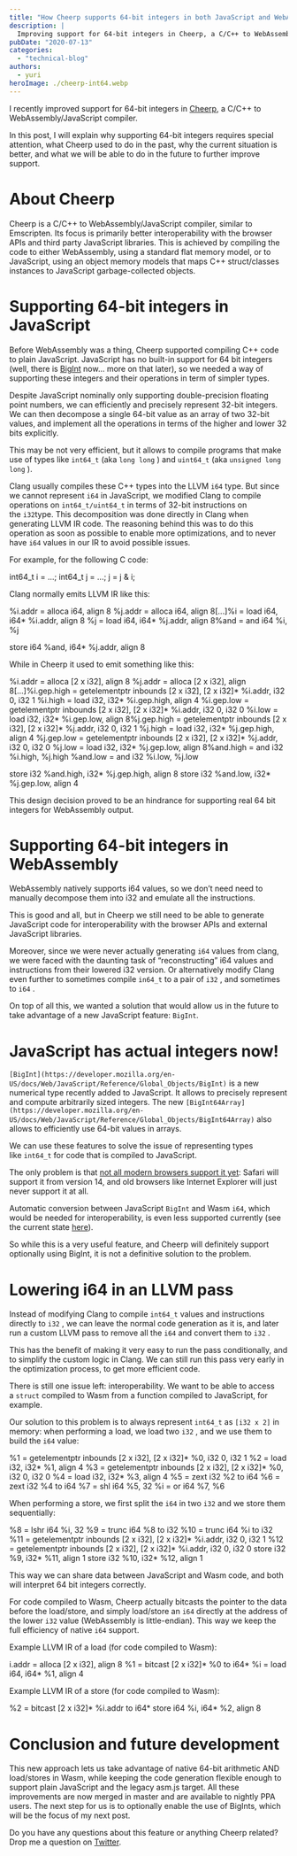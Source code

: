 ```yaml
---
title: "How Cheerp supports 64-bit integers in both JavaScript and WebAssembly"
description: |
  Improving support for 64-bit integers in Cheerp, a C/C++ to WebAssembly/JavaScript compiler.
pubDate: "2020-07-13"
categories:
  - "technical-blog"
authors:
  - yuri
heroImage: ./cheerp-int64.webp
---
```


I recently improved support for 64-bit integers in [Cheerp](https://leaningtech.com/pages/cheerp.html), a C/C++ to WebAssembly/JavaScript compiler.

In this post, I will explain why supporting 64-bit integers requires special attention, what Cheerp used to do in the past, why the current situation is better, and what we will be able to do in the future to further improve support.

# About Cheerp

Cheerp is a C/C++ to WebAssembly/JavaScript compiler, similar to Emscripten. Its focus is primarily better interoperability with the browser APIs and third party JavaScript libraries. This is achieved by compiling the code to either WebAssembly, using a standard flat memory model, or to JavaScript, using an object memory models that maps C++ struct/classes instances to JavaScript garbage-collected objects.

# Supporting 64-bit integers in JavaScript

Before WebAssembly was a thing, Cheerp supported compiling C++ code to plain JavaScript. JavaScript has no built-in support for 64 bit integers (well, there is [BigInt](https://developer.mozilla.org/en-US/docs/Web/JavaScript/Reference/Global_Objects/BigInt) now… more on that later), so we needed a way of supporting these integers and their operations in term of simpler types.

Despite JavaScript nominally only supporting double-precision floating point numbers, we can efficiently and precisely represent 32-bit integers. We can then decompose a single 64-bit value as an array of two 32-bit values, and implement all the operations in terms of the higher and lower 32 bits explicitly.

This may be not very efficient, but it allows to compile programs that make use of types like `int64_t` (aka `long long` ) and `uint64_t` (aka `unsigned long long` ).

Clang usually compiles these C++ types into the LLVM `i64` type. But since we cannot represent `i64` in JavaScript, we modified Clang to compile operations on `int64_t/uint64_t` in terms of 32-bit instructions on the `i32`type. This decomposition was done directly in Clang when generating LLVM IR code. The reasoning behind this was to do this operation as soon as possible to enable more optimizations, and to never have `i64` values in our IR to avoid possible issues.

For example, for the following C code:

int64_t i = ...;
int64_t j = ...;
j = j & i;

Clang normally emits LLVM IR like this:

%i.addr = alloca i64, align 8
%j.addr = alloca i64, align 8\[...\]%i = load i64, i64\* %i.addr, align 8
%j = load i64, i64\* %j.addr, align 8%and = and i64 %i, %j

store i64 %and, i64\* %j.addr, align 8

While in Cheerp it used to emit something like this:

%i.addr = alloca \[2 x i32\], align 8
%j.addr = alloca \[2 x i32\], align 8\[...\]%i.gep.high = getelementptr inbounds \[2 x i32\], \[2 x i32\]\* %i.addr, i32 0, i32 1
%i.high = load i32, i32\* %i.gep.high, align 4
%i.gep.low = getelementptr inbounds \[2 x i32\], \[2 x i32\]\* %i.addr, i32 0, i32 0
%i.low = load i32, i32\* %i.gep.low, align 8%j.gep.high = getelementptr inbounds \[2 x i32\], \[2 x i32\]\* %j.addr, i32 0, i32 1
%j.high = load i32, i32\* %j.gep.high, align 4
%j.gep.low = getelementptr inbounds \[2 x i32\], \[2 x i32\]\* %j.addr, i32 0, i32 0
%j.low = load i32, i32\* %j.gep.low, align 8%and.high = and i32 %i.high, %j.high
%and.low = and i32 %i.low, %j.low

store i32 %and.high, i32\* %j.gep.high, align 8
store i32 %and.low, i32\* %j.gep.low, align 4

This design decision proved to be an hindrance for supporting real 64 bit integers for WebAssembly output.

# Supporting 64-bit integers in WebAssembly

WebAssembly natively supports i64 values, so we don’t need need to manually decompose them into i32 and emulate all the instructions.

This is good and all, but in Cheerp we still need to be able to generate JavaScript code for interoperability with the browser APIs and external JavaScript libraries.

Moreover, since we were never actually generating `i64` values from clang, we were faced with the daunting task of “reconstructing” i64 values and instructions from their lowered i32 version. Or alternatively modify Clang even further to sometimes compile `in64_t` to a pair of `i32` , and sometimes to `i64` .

On top of all this, we wanted a solution that would allow us in the future to take advantage of a new JavaScript feature: `BigInt`.

# JavaScript has actual integers now!

`[BigInt](https://developer.mozilla.org/en-US/docs/Web/JavaScript/Reference/Global_Objects/BigInt)` is a new numerical type recently added to JavaScript. It allows to precisely represent and compute arbitrarily sized integers. The new `[BigInt64Array](https://developer.mozilla.org/en-US/docs/Web/JavaScript/Reference/Global_Objects/BigInt64Array)` also allows to efficiently use 64-bit values in arrays.

We can use these features to solve the issue of representing types like `int64_t` for code that is compiled to JavaScript.

The only problem is that [not all modern browsers support it yet](https://caniuse.com/#feat=bigint): Safari will support it from version 14, and old browsers like Internet Explorer will just never support it at all.

Automatic conversion between JavaScript `BigInt` and Wasm `i64`, which would be needed for interoperability, is even less supported currently (see the current state [here](https://webassembly.org/roadmap/)).

So while this is a very useful feature, and Cheerp will definitely support optionally using BigInt, it is not a definitive solution to the problem.

# Lowering i64 in an LLVM pass

Instead of modifying Clang to compile `int64_t` values and instructions directly to `i32` , we can leave the normal code generation as it is, and later run a custom LLVM pass to remove all the `i64` and convert them to `i32` .

This has the benefit of making it very easy to run the pass conditionally, and to simplify the custom logic in Clang. We can still run this pass very early in the optimization process, to get more efficient code.

There is still one issue left: interoperability. We want to be able to access a `struct` compiled to Wasm from a function compiled to JavaScript, for example.

Our solution to this problem is to always represent `int64_t` as `[i32 x 2]` in memory: when performing a load, we load two `i32` , and we use them to build the `i64` value:

%1 = getelementptr inbounds \[2 x i32\], \[2 x i32\]\* %0, i32 0, i32 1
%2 = load i32, i32\* %1, align 4
%3 = getelementptr inbounds \[2 x i32\], \[2 x i32\]\* %0, i32 0, i32 0
%4 = load i32, i32\* %3, align 4
%5 = zext i32 %2 to i64
%6 = zext i32 %4 to i64
%7 = shl i64 %5, 32
%i = or i64 %7, %6

When performing a store, we first split the `i64` in two `i32` and we store them sequentially:

%8 = lshr i64 %i, 32
%9 = trunc i64 %8 to i32
%10 = trunc i64 %i to i32
%11 = getelementptr inbounds \[2 x i32\], \[2 x i32\]\* %i.addr, i32 0, i32 1
%12 = getelementptr inbounds \[2 x i32\], \[2 x i32\]\* %i.addr, i32 0, i32 0
store i32 %9, i32\* %11, align 1
store i32 %10, i32\* %12, align 1

This way we can share data between JavaScript and Wasm code, and both will interpret 64 bit integers correctly.

For code compiled to Wasm, Cheerp actually bitcasts the pointer to the data before the load/store, and simply load/store an `i64` directly at the address of the lower `i32` value (WebAssembly is little-endian). This way we keep the full efficiency of native `i64` support.

Example LLVM IR of a load (for code compiled to Wasm):

i.addr = alloca \[2 x i32\], align 8
%1 = bitcast \[2 x i32\]\* %0 to i64\*
%i = load i64, i64\* %1, align 4

Example LLVM IR of a store (for code compiled to Wasm):

%2 = bitcast \[2 x i32\]\* %i.addr to i64\*
store i64 %i, i64\* %2, align 8

# Conclusion and future development

This new approach lets us take advantage of native 64-bit arithmetic AND load/stores in Wasm, while keeping the code generation flexible enough to support plain JavaScript and the legacy asm.js target. All these improvements are now merged in master and are available to nightly PPA users. The next step for us is to optionally enable the use of BigInts, which will be the focus of my next post.

Do you have any questions about this feature or anything Cheerp related? Drop me a question on [Twitter](https://twitter.com/YIozzelli).
